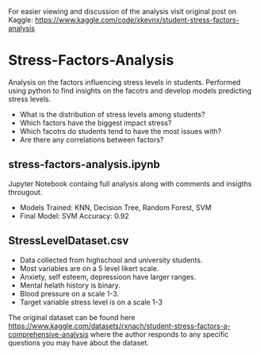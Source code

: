 For easier viewing and discussion of the analysis visit original post on Kaggle: https://www.kaggle.com/code/xkevnx/student-stress-factors-analysis

# Stress-Factors-Analysis
Analysis on the factors influencing stress levels in students.
Performed using python to find insights on the facotrs and develop models predicting stress levels.

- What is the distribution of stress levels among students?
- Which factors have the biggest impact stress?
- Which facotrs do students tend to have the most issues with?
- Are there any correlations between factors?

## stress-factors-analysis.ipynb
Jupyter Notebook containg full analysis along with comments and insigths througout.

- Models Trained: KNN, Decision Tree, Random Forest, SVM
- Final Model: SVM Accuracy: 0.92

## StressLevelDataset.csv
- Data collected from highschool and university students.
- Most variables are on a 5 level likert scale.
- Anxiety, self esteem, depressioon have larger ranges.
- Mental helath history is binary.
- Blood pressure on a scale 1-3.
- Target variable stress level is on a scale 1-3
  
The original dataset can be found here https://www.kaggle.com/datasets/rxnach/student-stress-factors-a-comprehensive-analysis where the author responds to any specific questions you may have about the dataset.
